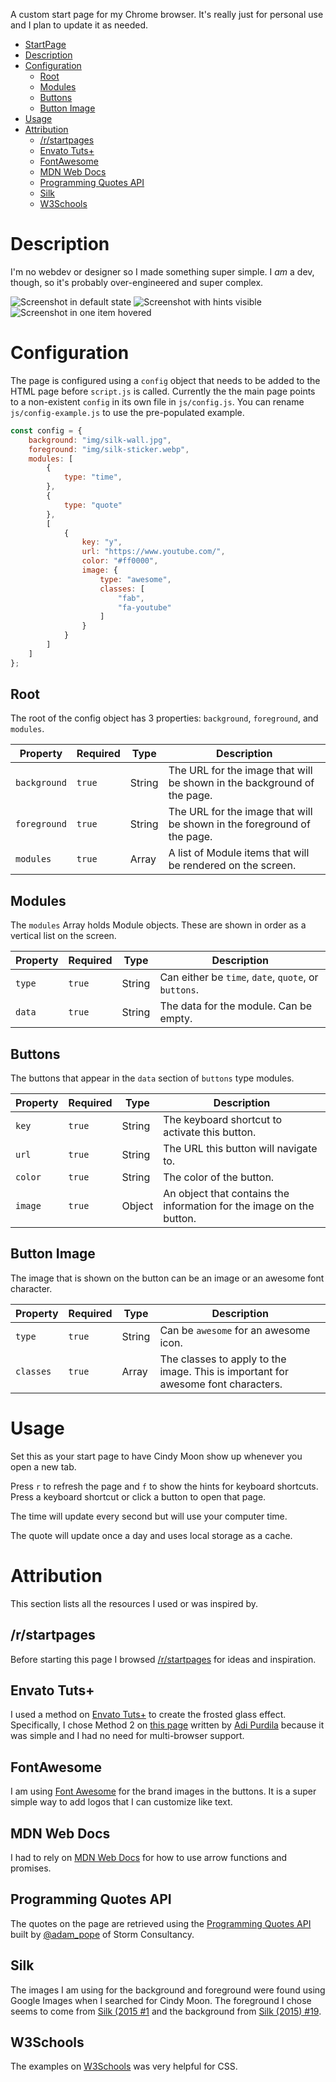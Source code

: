 A custom start page for my Chrome browser. It's really just for personal use and I plan to update it as needed.

   * [StartPage](#startpage)
   * [Description](#description)
   * [Configuration](#configuration)
      * [Root](#root)
      * [Modules](#modules)
      * [Buttons](#buttons)
      * [Button Image](#button-image)
   * [Usage](#usage)
   * [Attribution](#attribution)
      * [/r/startpages](#rstartpages)
      * [Envato Tuts+](#envato-tuts)
      * [FontAwesome](#fontawesome)
      * [MDN Web Docs](#mdn-web-docs)
      * [Programming Quotes API](#programming-quotes-api)
      * [Silk](#silk)
      * [W3Schools](#w3schools)

# Description
I'm no webdev or designer so I made something super simple. I *am* a dev, though, so it's probably over-engineered and super complex.

![Screenshot in default state](screenshots/screenshot-default.png "Screenshot of page in default state")
![Screenshot with hints visible](screenshots/screenshot-hints.png "Screenshot of page with hints visible")
![Screenshot in one item hovered](screenshots/screenshot-hover.png "Screenshot of page with one item hovered")

# Configuration
The page is configured using a `config` object that needs to be added to the HTML page before `script.js` is called. Currently the the main page points to a non-existent `config` in its own file in `js/config.js`. You can rename `js/config-example.js` to use the pre-populated example.

```javascript
const config = {
    background: "img/silk-wall.jpg",
    foreground: "img/silk-sticker.webp",
    modules: [
        {
            type: "time",
        },
        {
            type: "quote"
        },
        [
            {
                key: "y",
                url: "https://www.youtube.com/",
                color: "#ff0000",
                image: {
                    type: "awesome",
                    classes: [
                        "fab",
                        "fa-youtube"
                    ]
                }
            }
        ]
    ]
};
```

## Root
The root of the config object has 3 properties: `background`, `foreground`, and `modules`.

| Property     | Required | Type   | Description                                                                   |
| ------------ | -------- | ------ | ----------------------------------------------------------------------------- |
| `background` | `true`   | String | The URL for the image that will be shown in the background of the page.       |
| `foreground` | `true`   | String | The URL for the image that will be shown in the foreground of the page.       |
| `modules`    | `true`   | Array  | A list of Module items that will be rendered on the screen.                   |

## Modules
The `modules` Array holds Module objects. These are shown in order as a vertical list on the screen.

| Property | Required | Type   | Description                                          |
| -------- | -------- | ------ | ---------------------------------------------------- |
| `type`   | `true`   | String | Can either be `time`, `date`, `quote`, or `buttons`. |
| `data`   | `true`   | String | The data for the module. Can be empty.               |

## Buttons
The buttons that appear in the `data` section of `buttons` type modules.

| Property | Required | Type   | Description                                                          |
| -------- | -------- | ------ | -------------------------------------------------------------------- |
| `key`    | `true`   | String | The keyboard shortcut to activate this button.                       |
| `url`    | `true`   | String | The URL this button will navigate to.                                |
| `color`  | `true`   | String | The color of the button.                                             |
| `image`  | `true`   | Object | An object that contains the information for the image on the button. |

## Button Image
The image that is shown on the button can be an image or an awesome font character.

| Property  | Required | Type   | Description                                                                       |
| --------- | -------- | ------ | --------------------------------------------------------------------------------- |
| `type`    | `true`   | String | Can be `awesome` for an awesome icon.                                             |
| `classes` | `true`   | Array  | The classes to apply to the image. This is important for awesome font characters. |

# Usage
Set this as your start page to have Cindy Moon show up whenever you open a new tab.

Press `r` to refresh the page and `f` to show the hints for keyboard shortcuts. Press a keyboard shortcut or click a button to open that page.

The time will update every second but will use your computer time.

The quote will update once a day and uses local storage as a cache.

# Attribution
This section lists all the resources I used or was inspired by.

## /r/startpages
Before starting this page I browsed [/r/startpages](https://reddit.com/r/startpages) for ideas and inspiration.

## Envato Tuts+
I used a method on [Envato Tuts+](https://webdesign.tutsplus.com) to create the frosted glass effect. Specifically, I chose Method 2 on [this page](https://webdesign.tutsplus.com/tutorials/how-to-create-a-frosted-glass-effect-in-css--cms-32535) written by [Adi Purdila](https://tutsplus.com/authors/adi-purdila) because it was simple and I had no need for multi-browser support.

## FontAwesome
I am using [Font Awesome](https://fontawesome.com/) for the brand images in the buttons. It is a super simple way to add logos that I can customize like text.

## MDN Web Docs
I had to rely on [MDN Web Docs](https://developer.mozilla.org/en-US/) for how to use arrow functions and promises.

## Programming Quotes API
The quotes on the page are retrieved using the [Programming Quotes API](http://quotes.stormconsultancy.co.uk/api) built by [@adam_pope](https://twitter.com/adam_pope) of Storm Consultancy.

## Silk
The images I am using for the background and foreground were found using Google Images when I searched for Cindy Moon. The foreground I chose seems to come from [Silk (2015 #1](https://www.marvel.com/comics/issue/55637/silk_2015_1) and the background from [Silk (2015) #19](https://www.marvel.com/comics/issue/61052/silk_2015_19).

## W3Schools
The examples on [W3Schools](https://www.w3schools.com/) was very helpful for CSS.


